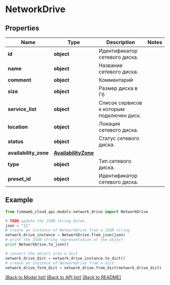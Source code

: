 # NetworkDrive


## Properties
Name | Type | Description | Notes
------------ | ------------- | ------------- | -------------
**id** | **object** | Идентификатор сетевого диска. | 
**name** | **object** | Название сетевого диска. | 
**comment** | **object** | Комментарий | 
**size** | **object** | Размер диска в Гб | 
**service_list** | **object** | Список сервисов к которым подключен диск. | 
**location** | **object** | Локация сетевого диска. | 
**status** | **object** | Статус сетевого диска. | 
**availability_zone** | [**AvailabilityZone**](AvailabilityZone.md) |  | 
**type** | **object** | Тип сетевого диска. | 
**preset_id** | **object** | Идентификатор сетевого диска. | 

## Example

```python
from timeweb_cloud_api.models.network_drive import NetworkDrive

# TODO update the JSON string below
json = "{}"
# create an instance of NetworkDrive from a JSON string
network_drive_instance = NetworkDrive.from_json(json)
# print the JSON string representation of the object
print NetworkDrive.to_json()

# convert the object into a dict
network_drive_dict = network_drive_instance.to_dict()
# create an instance of NetworkDrive from a dict
network_drive_form_dict = network_drive.from_dict(network_drive_dict)
```
[[Back to Model list]](../README.md#documentation-for-models) [[Back to API list]](../README.md#documentation-for-api-endpoints) [[Back to README]](../README.md)


